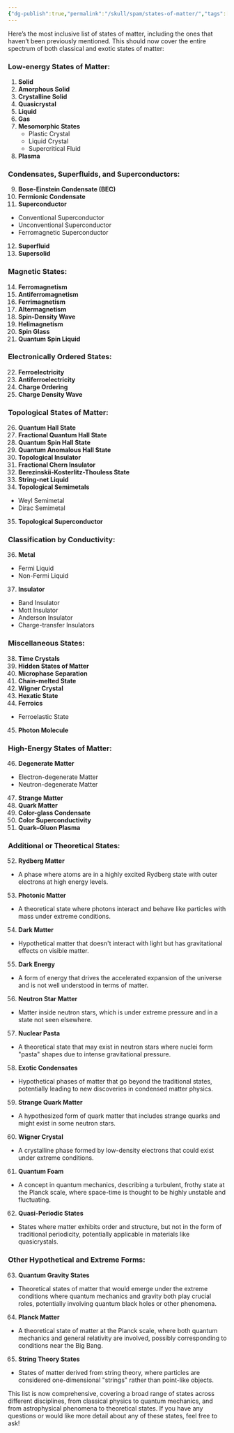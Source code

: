 ```yaml
---
{"dg-publish":true,"permalink":"/skull/spam/states-of-matter/","tags":["Tagless"],"noteIcon":""}
---
```


Here’s the most inclusive list of states of matter, including the ones that haven’t been previously mentioned. This should now cover the entire spectrum of both classical and exotic states of matter:

### **Low-energy States of Matter:**
1. **Solid**  
2. **Amorphous Solid**  
3. **Crystalline Solid**  
4. **Quasicrystal**  
5. **Liquid**  
6. **Gas**  
7. **Mesomorphic States**  
   - Plastic Crystal  
   - Liquid Crystal  
   - Supercritical Fluid  
8. **Plasma**  

### **Condensates, Superfluids, and Superconductors:**
9. **Bose-Einstein Condensate (BEC)**  
10. **Fermionic Condensate**  
11. **Superconductor**  
   - Conventional Superconductor  
   - Unconventional Superconductor  
   - Ferromagnetic Superconductor  
12. **Superfluid**  
13. **Supersolid**  

### **Magnetic States:**
14. **Ferromagnetism**  
15. **Antiferromagnetism**  
16. **Ferrimagnetism**  
17. **Altermagnetism**  
18. **Spin-Density Wave**  
19. **Helimagnetism**  
20. **Spin Glass**  
21. **Quantum Spin Liquid**  

### **Electronically Ordered States:**
22. **Ferroelectricity**  
23. **Antiferroelectricity**  
24. **Charge Ordering**  
25. **Charge Density Wave**  

### **Topological States of Matter:**
26. **Quantum Hall State**  
27. **Fractional Quantum Hall State**  
28. **Quantum Spin Hall State**  
29. **Quantum Anomalous Hall State**  
30. **Topological Insulator**  
31. **Fractional Chern Insulator**  
32. **Berezinskii-Kosterlitz-Thouless State**  
33. **String-net Liquid**  
34. **Topological Semimetals**  
   - Weyl Semimetal  
   - Dirac Semimetal  
35. **Topological Superconductor**  

### **Classification by Conductivity:**
36. **Metal**  
   - Fermi Liquid  
   - Non-Fermi Liquid  
37. **Insulator**  
   - Band Insulator  
   - Mott Insulator  
   - Anderson Insulator  
   - Charge-transfer Insulators  

### **Miscellaneous States:**
38. **Time Crystals**  
39. **Hidden States of Matter**  
40. **Microphase Separation**  
41. **Chain-melted State**  
42. **Wigner Crystal**  
43. **Hexatic State**  
44. **Ferroics**  
   - Ferroelastic State  
45. **Photon Molecule**  

### **High-Energy States of Matter:**
46. **Degenerate Matter**  
   - Electron-degenerate Matter  
   - Neutron-degenerate Matter  
47. **Strange Matter**  
48. **Quark Matter**  
49. **Color-glass Condensate**  
50. **Color Superconductivity**  
51. **Quark–Gluon Plasma**  

### **Additional or Theoretical States:**
52. **Rydberg Matter**  
   - A phase where atoms are in a highly excited Rydberg state with outer electrons at high energy levels.  
53. **Photonic Matter**  
   - A theoretical state where photons interact and behave like particles with mass under extreme conditions.  
54. **Dark Matter**  
   - Hypothetical matter that doesn't interact with light but has gravitational effects on visible matter.  
55. **Dark Energy**  
   - A form of energy that drives the accelerated expansion of the universe and is not well understood in terms of matter.  
56. **Neutron Star Matter**  
   - Matter inside neutron stars, which is under extreme pressure and in a state not seen elsewhere.  
57. **Nuclear Pasta**  
   - A theoretical state that may exist in neutron stars where nuclei form "pasta" shapes due to intense gravitational pressure.  
58. **Exotic Condensates**  
   - Hypothetical phases of matter that go beyond the traditional states, potentially leading to new discoveries in condensed matter physics.  
59. **Strange Quark Matter**  
   - A hypothesized form of quark matter that includes strange quarks and might exist in some neutron stars.  
60. **Wigner Crystal**  
   - A crystalline phase formed by low-density electrons that could exist under extreme conditions.  
61. **Quantum Foam**  
   - A concept in quantum mechanics, describing a turbulent, frothy state at the Planck scale, where space-time is thought to be highly unstable and fluctuating.  
62. **Quasi-Periodic States**  
   - States where matter exhibits order and structure, but not in the form of traditional periodicity, potentially applicable in materials like quasicrystals.

### **Other Hypothetical and Extreme Forms:**
63. **Quantum Gravity States**  
   - Theoretical states of matter that would emerge under the extreme conditions where quantum mechanics and gravity both play crucial roles, potentially involving quantum black holes or other phenomena.  
64. **Planck Matter**  
   - A theoretical state of matter at the Planck scale, where both quantum mechanics and general relativity are involved, possibly corresponding to conditions near the Big Bang.  
65. **String Theory States**  
   - States of matter derived from string theory, where particles are considered one-dimensional "strings" rather than point-like objects.  

This list is now comprehensive, covering a broad range of states across different disciplines, from classical physics to quantum mechanics, and from astrophysical phenomena to theoretical states. If you have any questions or would like more detail about any of these states, feel free to ask!